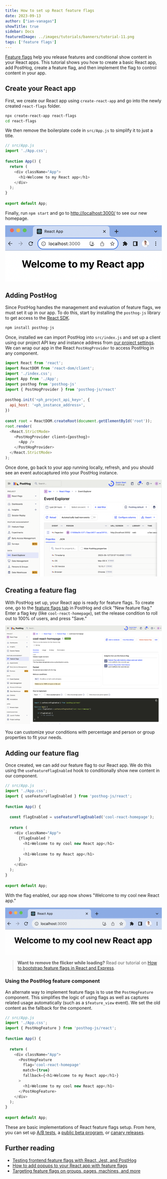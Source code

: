 ```yaml
---
title: How to set up React feature flags
date: 2023-09-13
author: ["ian-vanagas"]
showTitle: true
sidebar: Docs
featuredImage: ../images/tutorials/banners/tutorial-11.png
tags: ['feature flags']
---
```


[Feature flags](/docs/feature-flags) help you release features and conditional show content in your React apps. This tutorial shows you how to create a basic React app, add PostHog, create a feature flag, and then implement the flag to control content in your app.

## Create your React app

First, we create our React app using `create-react-app` and go into the newly created `react-flags` folder.

```bash
npx create-react-app react-flags
cd react-flags
```

We then remove the boilerplate code in `src/App.js` to simplify it to just a title.

```js
// src/App.js
import './App.css';

function App() {
  return (
    <div className="App">
      <h1>Welcome to my React app</h1>
    </div>
  );
}

export default App;
```

Finally, run `npm start` and go to [http://localhost:3000/](http://localhost:3000/) to see our new homepage.

![App homepage](../images/tutorials/react-feature-flags/app.png)

## Adding PostHog

Since PostHog handles the management and evaluation of feature flags, we must set it up in our app. To do this, start by installing the `posthog-js` library to get access to the [React SDK](/docs/libraries/react).

```bash
npm install posthog-js
```

Once, installed we can import PostHog into `src/index.js` and set up a client using our project API key and instance address from [our project settings](https://app.posthog.com/project/settings). We can wrap our app in the React `PostHogProvider` to access PostHog in any component.

```js
import React from 'react';
import ReactDOM from 'react-dom/client';
import './index.css';
import App from './App';
import posthog from 'posthog-js'
import { PostHogProvider } from 'posthog-js/react'

posthog.init('<ph_project_api_key>', {
  api_host: '<ph_instance_address>',
})

const root = ReactDOM.createRoot(document.getElementById('root'));
root.render(
  <React.StrictMode>
    <PostHogProvider client={posthog}>
      <App />
    </PostHogProvider>
  </React.StrictMode>
);
```

Once done, go back to your app running locally, refresh, and you should see an event autocaptured into your PostHog instance.

![Event in PostHog](../images/tutorials/react-feature-flags/event.png)

## Creating a feature flag

With PostHog set up, your React app is ready for feature flags. To create one, go to the [feature flags tab](https://app.posthog.com/feature_flags) in PostHog and click "New feature flag." Enter a flag key (like `cool-react-homepage`), set the release condition to roll out to 100% of users, and press "Save."

![Creating a flag in PostHog](../images/tutorials/react-feature-flags/flag.png)

You can customize your conditions with percentage and person or group properties to fit your needs.

## Adding our feature flag

Once created, we can add our feature flag to our React app. We do this using the `useFeatureFlagEnabled` hook to conditionally show new content in our component.

```js
// src/App.js
import './App.css';
import { useFeatureFlagEnabled } from 'posthog-js/react';

function App() {
  
  const flagEnabled = useFeatureFlagEnabled('cool-react-homepage');

  return (
    <div className="App">
      {flagEnabled ? 
        <h1>Welcome to my cool new React app</h1> 
        : 
        <h1>Welcome to my React app</h1>
      }
    </div>
  );
}

export default App;
```

With the flag enabled, our app now shows "Welcome to my cool new React app."

![New app after adding the flag](../images/tutorials/react-feature-flags/new-app.png)

> **Want to remove the flicker while loading?** Read our tutorial on [How to bootstrap feature flags in React and Express](/tutorials/bootstrap-feature-flags-react).

### Using the PostHog feature component

An alternate way to implement feature flags is to use the `PostHogFeature` component. This simplifies the logic of using flags as well as captures related usage automatically (such as a `$feature_view` event). We set the old content as the fallback for the component.

```js
// src/App.js
import './App.css';
import { PostHogFeature } from 'posthog-js/react';

function App() {
  
  return (
    <div className="App">
      <PostHogFeature 
        flag='cool-react-homepage' 
        match={true} 
        fallback={<h1>Welcome to my React app</h1>}
      >
        <h1>Welcome to my cool new React app</h1> 
      </PostHogFeature>
    </div>
  );
}

export default App;
```

These are basic implementations of React feature flags setup. From here, you can set up [A/B tests](/ab-testing), a [public beta program](/tutorials/public-beta-program), or [canary releases](/tutorials/canary-release).

## Further reading

- [Testing frontend feature flags with React, Jest, and PostHog](/tutorials/test-frontend-feature-flags)
- [How to add popups to your React app with feature flags](/tutorials/react-popups)
- [Targeting feature flags on groups, pages, machines, and more](/tutorials/group-page-machine-flags)